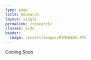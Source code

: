 ```yaml
---
type: page
title: Research
layout: single
permalink: /research/
classes: wide
header:
  image: /assets/images/RIMG0486.JPG
---
```


Coming Soon